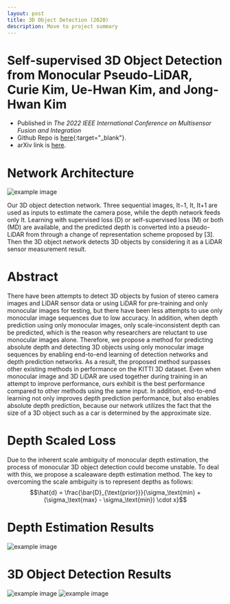 ```yaml
---
layout: post
title: 3D Object Detection (2020)
description: Move to project summary
---
```

Self-supervised 3D Object Detection from Monocular Pseudo-LiDAR, Curie Kim, Ue-Hwan Kim, and Jong-Hwan Kim
============
* Published in *The 2022 IEEE International Conference on Multisensor Fusion and Integration* 
* Github Repo is [here](https://github.com/curie3170/Mono3d){:target="_blank"}.
* arXiv link is [here](https://arxiv.org/abs/2209.09486).

Network Architecture
============
![example image](https://user-images.githubusercontent.com/17980462/177569344-01ceb000-7bd2-42d8-bf40-18e4de48b850.png)

Our 3D object detection network. Three sequential images, It−1, It, It+1 are used as inputs to estimate the camera pose, while the depth network feeds only It. Learning with supervised loss (D) or self-supervised loss (M) or both (MD) are available, and the predicted depth is converted into a pseudo-LiDAR from through a change of representation scheme proposed by [3]. Then the 3D object network detects 3D objects by considering it as a LiDAR sensor measurement result.


Abstract
============
There have been attempts to detect 3D objects by fusion of stereo camera images and LiDAR sensor data or using LiDAR for pre-training and only monocular images for testing, but there have been less attempts to use only monocular image sequences due to low accuracy. In addition, when depth prediction using only monocular images, only scale-inconsistent depth can be predicted, which is the reason why researchers are reluctant to use monocular images alone. Therefore, we propose a method for predicting absolute depth and detecting 3D objects using only monocular image sequences by enabling end-to-end learning of detection networks and depth prediction networks. As a result, the proposed method surpasses other existing methods in performance on the KITTI 3D dataset. Even when monocular image and 3D LiDAR are used together during training in an attempt to improve performance, ours exhibit is the best performance compared to other methods using the same input. In addition, end-to-end learning not only improves
depth prediction performance, but also enables absolute depth prediction, because our network utilizes the fact that the size of a 3D object such as a car is determined by the approximate size.


Depth Scaled Loss
============

Due to the inherent scale ambiguity of monocular depth estimation, the process of monocular 3D object detection could become unstable. To deal with this, we propose a scaleaware depth estimation method. The key to overcoming the scale ambiguity is to represent depths as follows:
 $$\hat{d} = \frac{\bar{D}_{\text{prior}}}{\sigma_\text{min} + (\sigma_\text{max} - \sigma_\text{min}) \cdot x}$$


Depth Estimation Results
============
![example image](https://user-images.githubusercontent.com/17980462/193173420-4684c338-cea2-41ac-9d50-b78f9481d26d.png)

3D Object Detection Results
============
![example image](https://user-images.githubusercontent.com/17980462/177567814-3d6d8e33-0f80-4c3f-bf7d-8ea2cb1e4fa7.png)
![example image](https://user-images.githubusercontent.com/17980462/193173628-5a4375b6-9dbe-4e76-b340-e5753f2c289c.png)

